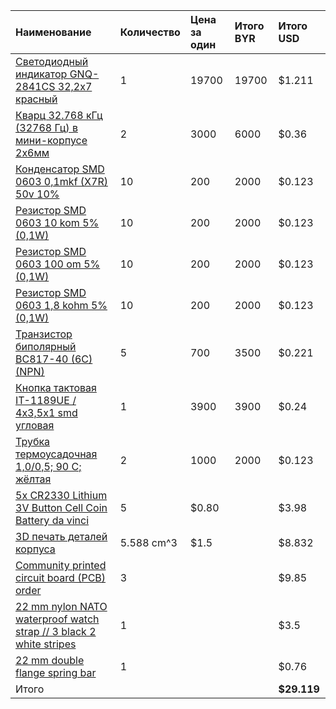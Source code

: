 Наименование|Количество|Цена за один|Итого BYR|Итого USD
:-----------|:---------|:-----------|:--------|:--------
[Светодиодный индикатор GNQ-2841CS 32,2х7 красный](http://belchip.by/product/?selected_product=00001523)|1|19700|19700|$1.211
[Кварц 32.768 кГц (32768 Гц) в мини-корпусе 2х6мм](http://ay.by/lot/kvarc-32-768-kgc-32768-gc-v-mini-korpuse-2h6mm-vyvody-8mm-est-takzhe-3h8mm-payanye-ispolzuyutsya-v-chasah-kompyuternyh-platah-i-t-p-5013764719.html?utm_source=email&utm_medium=email&utm_campaign=notification&utm_content=auction_win)|2|3000|6000|$0.36
[Конденсатор SMD 0603 0,1mkf (X7R) 50v 10%](http://belchip.by/product/?selected_product=00006225)|10|200|2000|$0.123
[Резистор SMD 0603 10 kom 5% (0,1W)](http://belchip.by/product/?selected_product=00001220)|10|200|2000|$0.123
[Резистор SMD 0603 100 om 5% (0,1W)](http://belchip.by/product/?selected_product=00001176)|10|200|2000|$0.123
[Резистор SMD 0603 1,8 kohm 5% (0,1W)](http://belchip.by/product/?selected_product=00000196)|10|200|2000|$0.123
[Транзистор биполярный BC817-40 (6C) (NPN)](http://belchip.by/product/?selected_product=00005218)|5|700|3500|$0.221
[Кнопка тактовая IT-1189UE / 4x3,5x1 smd угловая](http://belchip.by/product/?selected_product=00003280)|1|3900|3900|$0.24
[Трубка термоусадочная 1,0/0,5; 90 C; жёлтая](http://belchip.by/product/?selected_product=00012463)|2|1000|2000|$0.123
[5x CR2330 Lithium 3V Button Cell Coin Battery da vinci](http://www.aliexpress.com/item/5x-CR2330-ECRCR2330-KCRCR2330-BRCR2330-Lithium-3V-Button-Cell-Coin-Battery-Wholesale-da-vinci/32437135071.html)|5|$0.80||$3.98
[3D печать деталей корпуса](http://in3d.by/3d-printers/3d)|5.588 cm^3|$1.5||$8.832
[Community printed circuit board (PCB) order](https://oshpark.com/)|3|||$9.85
[22 mm nylon NATO waterproof watch strap // 3 black 2 white stripes](http://www.aliexpress.com/item/New-arrival-48color-available-1PCS-22MM-High-quality-Nylon-Watch-band-NATO-waterproof-watch-strap-fashion/32330640440.html)|1|||$3.5
[22 mm double flange spring bar](http://www.aliexpress.com/item/Lowest-Price-New-Arrive-30Pcs-8-22mm-Double-Flange-Watch-Band-Strap-Link-Pin-Spring-Bar/32298089279.html)|1|||$0.76
Итого||||**$29.119**